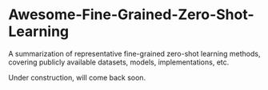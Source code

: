 # Awesome-Fine-Grained-Zero-Shot-Learning
A summarization of representative fine-grained zero-shot learning methods, covering publicly available datasets, models, implementations, etc.

Under construction, will come back soon.
